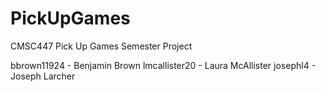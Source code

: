 # PickUpGames
CMSC447 Pick Up Games Semester Project

bbrown11924 - Benjamin Brown
lmcallister20 - Laura McAllister
josephl4 - Joseph Larcher
